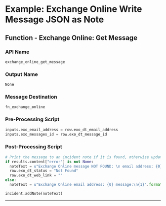 <!--
    DO NOT MANUALLY EDIT THIS FILE
    THIS FILE IS AUTOMATICALLY GENERATED WITH resilient-sdk codegen
-->

# Example: Exchange Online Write Message JSON as Note

## Function - Exchange Online: Get Message

### API Name
`exchange_online_get_message`

### Output Name
`None`

### Message Destination
`fn_exchange_online`

### Pre-Processing Script
```python
inputs.exo_email_address = row.exo_dt_email_address
inputs.exo_messages_id = row.exo_dt_message_id
```

### Post-Processing Script
```python
# Print the message to an incident note if it is found, otherwise update the status as Not Found in the datatable.
if results.content["error"] is not None:
  noteText = u"Exchange Online message NOT FOUND: \n email address: {0}\n message ID: {1}\n{2}".format(results.inputs["exo_email_address"], results.inputs["exo_messages_id"], results.pretty_string)
  row.exo_dt_status = "Not Found"
  row.exo_dt_web_link = ""
else:
  noteText = u"Exchange Online email address: {0} message:\n{1}".format(results.inputs["exo_email_address"], results.pretty_string)

incident.addNote(noteText)
```

---

